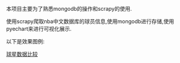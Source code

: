 
本项目主要为了熟悉mongodb的操作和scrapy的使用.

使用scrapy爬取nba中文数据库的球员信息,使用mongodb进行存储,使用pyechart来进行可视化展示.

以下是效果图例:

[球星数据比较](https://github.com/CrazyStoneJy/SpiderExercise/blob/master/images/player.png)
